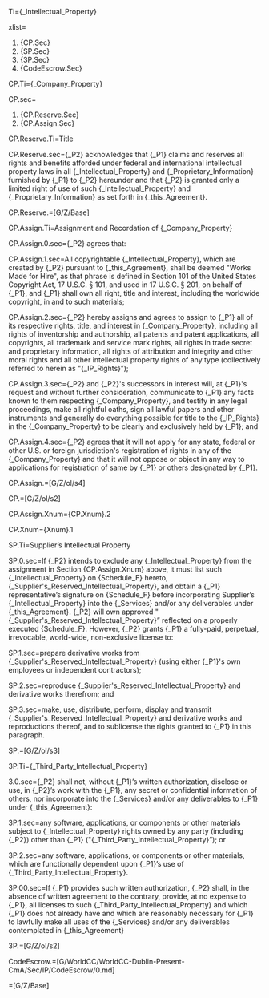 Ti={_Intellectual_Property}

xlist=<ol><li>{CP.Sec}</li><li>{SP.Sec}</li><li>{3P.Sec}</li><li>{CodeEscrow.Sec}</li></ol>

CP.Ti={_Company_Property}

CP.sec=<ol><li>{CP.Reserve.Sec}</li><li>{CP.Assign.Sec}</li></ol>

CP.Reserve.Ti=Title

CP.Reserve.sec={_P2} acknowledges that {_P1} claims and reserves all rights and benefits afforded under federal and international intellectual property laws in all {_Intellectual_Property} and {_Proprietary_Information} furnished by {_P1} to {_P2} hereunder and that {_P2} is granted only a limited right of use of such {_Intellectual_Property} and {_Proprietary_Information} as set forth in {_this_Agreement}.

CP.Reserve.=[G/Z/Base]


CP.Assign.Ti=Assignment and Recordation of {_Company_Property}

CP.Assign.0.sec={_P2} agrees that:

CP.Assign.1.sec=All copyrightable {_Intellectual_Property}, which are created by {_P2} pursuant to {_this_Agreement}, shall be deemed "Works Made for Hire", as that phrase is defined in Section 101 of the United States Copyright Act, 17 U.S.C. § 101, and used in 17 U.S.C. § 201, on behalf of {_P1}, and {_P1} shall own all right, title and interest, including the worldwide copyright, in and to such materials;

CP.Assign.2.sec={_P2} hereby assigns and agrees to assign to {_P1} all of its respective rights, title, and interest in {_Company_Property}, including all rights of inventorship and authorship, all patents and patent applications, all copyrights, all trademark and service mark rights, all rights in trade secret and proprietary information, all rights of attribution and integrity and other moral rights and all other intellectual property rights of any type (collectively referred to herein as "{_IP_Rights}”);

CP.Assign.3.sec={_P2} and {_P2}'s successors in interest will, at {_P1}'s request and without further consideration, communicate to {_P1} any facts known to them respecting {_Company_Property}, and testify in any legal proceedings, make all rightful oaths, sign all lawful papers and other instruments and generally do everything possible for title to the {_IP_Rights} in the {_Company_Property} to be clearly and exclusively held by {_P1}; and

CP.Assign.4.sec={_P2} agrees that it will not apply for any state, federal or other U.S. or foreign jurisdiction's registration of rights in any of the {_Company_Property} and that it will not oppose or object in any way to applications for registration of same by {_P1} or others designated by {_P1}.

CP.Assign.=[G/Z/ol/s4]

CP.=[G/Z/ol/s2]

CP.Assign.Xnum={CP.Xnum}.2

CP.Xnum={Xnum}.1


SP.Ti=Supplier’s Intellectual Property

SP.0.sec=If {_P2} intends to exclude any {_Intellectual_Property} from the assignment in Section {CP.Assign.Xnum} above, it must list such {_Intellectual_Property} on {Schedule_F} hereto, {_Supplier's_Reserved_Intellectual_Property}, and obtain a {_P1} representative’s signature on {Schedule_F} before incorporating Supplier’s {_Intellectual_Property} into the {_Services} and/or any deliverables under {_this_Agreement}. {_P2} will own approved "{_Supplier's_Reserved_Intellectual_Property}” reflected on a properly executed {Schedule_F}. However, {_P2} grants {_P1} a fully-paid, perpetual, irrevocable, world-wide, non-exclusive license to: 

SP.1.sec=prepare derivative works from {_Supplier's_Reserved_Intellectual_Property} (using either {_P1}'s own employees or independent contractors);

SP.2.sec=reproduce {_Supplier's_Reserved_Intellectual_Property} and derivative works therefrom; and

SP.3.sec=make, use, distribute, perform, display and transmit {_Supplier's_Reserved_Intellectual_Property} and derivative works and reproductions thereof, and to sublicense the rights granted to {_P1} in this paragraph.

SP.=[G/Z/ol/s3]


3P.Ti={_Third_Party_Intellectual_Property}

3.0.sec={_P2} shall not, without {_P1}’s written authorization, disclose or use, in {_P2}’s work with the {_P1}, any secret or confidential information of others, nor incorporate into the {_Services} and/or any deliverables to {_P1} under {_this_Agreement}:

3P.1.sec=any software, applications, or components or other materials subject to {_Intellectual_Property} rights owned by any party (including {_P2}) other than {_P1} ("{_Third_Party_Intellectual_Property}”); or

3P.2.sec=any software, applications, or components or other materials, which are functionally dependent upon {_P1}’s use of {_Third_Party_Intellectual_Property}.

3P.00.sec=If {_P1} provides such written authorization, {_P2} shall, in the absence of written agreement to the contrary, provide, at no expense to {_P1}, all licenses to such {_Third_Party_Intellectual_Property} and which {_P1} does not already have and which are reasonably necessary for {_P1} to lawfully make all uses of the {_Services} and/or any deliverables contemplated in {_this_Agreement}

3P.=[G/Z/ol/s2]

CodeEscrow.=[G/WorldCC/WorldCC-Dublin-Present-CmA/Sec/IP/CodeEscrow/0.md]

=[G/Z/Base]
